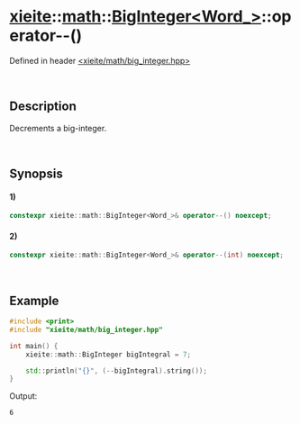 # [xieite](../../../../../xieite.md)\:\:[math](../../../../../math.md)\:\:[BigInteger<Word_>](../../../../big_integer.md)\:\:operator--\(\)
Defined in header [<xieite/math/big_integer.hpp>](../../../../../../../include/xieite/math/big_integer.hpp)

&nbsp;

## Description
Decrements a big-integer.

&nbsp;

## Synopsis
#### 1)
```cpp
constexpr xieite::math::BigInteger<Word_>& operator--() noexcept;
```
#### 2)
```cpp
constexpr xieite::math::BigInteger<Word_>& operator--(int) noexcept;
```

&nbsp;

## Example
```cpp
#include <print>
#include "xieite/math/big_integer.hpp"

int main() {
    xieite::math::BigInteger bigIntegral = 7;

    std::println("{}", (--bigIntegral).string());
}
```
Output:
```
6
```
